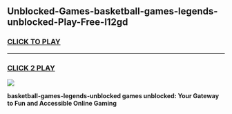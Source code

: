 
## Unblocked-Games-basketball-games-legends-unblocked-Play-Free-l12gd
<h3>
<a href="https://premium76.site?title=basketball-games-legends-unblocked&ref=23A">CLICK TO PLAY</a></h3>
<hr>

<h3>
<a href="https://premium76.site?title=basketball-games-legends-unblocked&ref=23A">CLICK 2 PLAY</a>
  
</h3>

<a href="https://premium76.site?title=basketball-games-legends-unblocked&ref=23A"><img src="https://clearcache.store/games.png"></a>


**basketball-games-legends-unblocked games unblocked: Your Gateway to Fun and Accessible Online Gaming**
